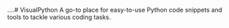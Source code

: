 ....# VisualPython
A go-to place for easy-to-use Python code snippets and tools to tackle various coding tasks.
